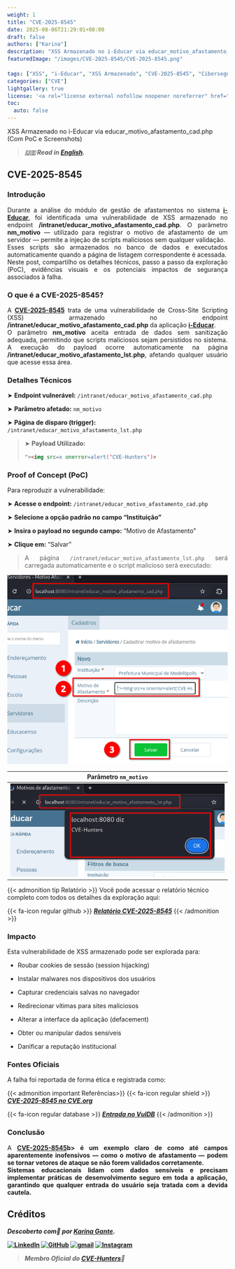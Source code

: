 ```yaml
---
weight: 1
title: "CVE-2025-8545"
date: 2025-08-06T21:29:01+08:00
draft: false
authors: ["Karina"]
description: "XSS Armazenado no i-Educar via educar_motivo_afastamento_cad.php (Com PoC e Screenshots)"
featuredImage: "/images/CVE-2025-8545/CVE-2025-8545.png"

tags: ["XSS", "i-Educar", "XSS Armazenado", "CVE-2025-8545", "Cibersegurança"]
categories: ["CVE"]
lightgallery: true
license: '<a rel="license external nofollow noopener noreferrer" href="https://creativecommons.org/licenses/by-nc/4.0/" target="_blank">CC BY-NC 4.0</a>'
toc:
  auto: false
---
```


XSS Armazenado no i-Educar via educar_motivo_afastamento_cad.php (Com PoC e Screenshots)

<!--more-->

> ***🇺🇸 Read in [English](http://karinagante.github.io/cve-2025-8545/).***

## CVE-2025-8545

### Introdução

<p align="justify"> Durante a análise do módulo de gestão de afastamentos no sistema <b><a href="https://github.com/portabilis/i-educar" target=_blank>i-Educar</a></b>, foi identificada uma vulnerabilidade de XSS armazenado no endpoint <b>/intranet/educar_motivo_afastamento_cad.php</b>. O parâmetro <b>nm_motivo</b> — utilizado para registrar o motivo de afastamento de um servidor — permite a injeção de scripts maliciosos sem qualquer validação. </br> Esses scripts são armazenados no banco de dados e executados automaticamente quando a página de listagem correspondente é acessada. </br>Neste post, compartilho os detalhes técnicos, passo a passo da exploração (PoC), evidências visuais e os potenciais impactos de segurança associados à falha. </p>

### O que é a CVE-2025-8545?

<p align="justify"> A <b><a href="https://www.cve.org/CVERecord?id=CVE-2025-8545" target=_blank>CVE-2025-8545</a></b> trata de uma vulnerabilidade de Cross-Site Scripting (XSS) armazenado no endpoint <b>/intranet/educar_motivo_afastamento_cad.php</b> da aplicação <b><a href="https://github.com/portabilis/i-educar" target=_blank>i-Educar</a></b>. </br> O parâmetro <b>nm_motivo</b> aceita entrada de dados sem sanitização adequada, permitindo que scripts maliciosos sejam persistidos no sistema. A execução do payload ocorre automaticamente na página <b>/intranet/educar_motivo_afastamento_lst.php</b>, afetando qualquer usuário que acesse essa área. </p>

### Detalhes Técnicos

➤ **Endpoint vulnerável:** `/intranet/educar_motivo_afastamento_cad.php`

➤ **Parâmetro afetado:** `nm_motivo`

➤ **Página de disparo (trigger):** `/intranet/educar_motivo_afastamento_lst.php`

> ➤ **Payload Utilizado:** 
> ```html
>"><img src=x onerror=alert('CVE-Hunters')>
>```

### Proof of Concept (PoC)

Para reproduzir a vulnerabilidade:

➤ **Acesse o endpoint:** `/intranet/educar_motivo_afastamento_cad.php`

➤ **Selecione a opção padrão no campo “Instituição”**

➤ **Insira o payload no segundo campo:** “Motivo de Afastamento”

➤ **Clique em:** “Salvar”

> <p align="justify">A página <code>/intranet/educar_motivo_afastamento_lst.php</code> será carregada automaticamente e o script malicioso será executado:</p>

<p align="center">
<img src="/images/CVE-2025-8545/PoC1.png">
</p>

|   Parâmetro `nm_motivo`         |
|:------------:|
| ![](/images/CVE-2025-8545/PoC2.png)    |

{{< admonition tip Relatório >}} 
Você pode acessar o relatório técnico completo com todos os detalhes da exploração aqui:

{{< fa-icon regular github >}} 
***[Relatório CVE-2025-8545](https://github.com/KarinaGante/KGSec/blob/main/CVEs/i-educar/CVE-2025-8545.md)***
{{< /admonition >}}

### Impacto

Esta vulnerabilidade de XSS armazenado pode ser explorada para:

- Roubar cookies de sessão (session hijacking)

- Instalar malwares nos dispositivos dos usuários

- Capturar credenciais salvas no navegador

- Redirecionar vítimas para sites maliciosos

- Alterar a interface da aplicação (defacement)

- Obter ou manipular dados sensíveis

- Danificar a reputação institucional

### Fontes Oficiais

A falha foi reportada de forma ética e registrada como:

{{< admonition important Referências>}} 
{{< fa-icon regular shield >}} 
***[CVE-2025-8545 no CVE.org](https://www.cve.org/CVERecord?id=CVE-2025-8545)***

{{< fa-icon regular database >}} 
***[Entrada no VulDB](https://vuldb.com/?id.318674)***
{{< /admonition >}}

### Conclusão

<p align="justify"> A <b><a href="https://www.cve.org/CVERecord?id=CVE-2025-8545" target=_blank>CVE-2025-8545</a></<b>b> é um exemplo claro de como até campos aparentemente inofensivos — como o motivo de afastamento — podem se tornar vetores de ataque se não forem validados corretamente. </br>Sistemas educacionais lidam com dados sensíveis e <b>precisam</b> implementar práticas de desenvolvimento seguro em toda a aplicação, garantindo que qualquer entrada do usuário seja tratada com a devida cautela. </p>

## Créditos

***Descoberto com💜 por [Karina Gante](https://karinagante.github.io/).***

[![LinkedIn](https://skillicons.dev/icons?i=linkedin&theme=dark)](https://www.linkedin.com/in/karina-gante/)
[![GitHub](https://skillicons.dev/icons?i=github&theme=dark)](https://www.github.com/KarinaGante/)
[![gmail](https://skillicons.dev/icons?i=gmail&theme=dark)](mailto:karina.g@aluno.ifsp.edu.br)
[![Instagram](https://skillicons.dev/icons?i=instagram&theme=dark)](https://www.instagram.com/karinovisk02/)

> ***Membro Oficial do [CVE-Hunters](https://www.cvehunters.com/)🏹***